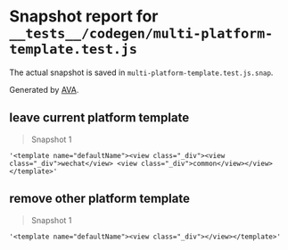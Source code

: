 # Snapshot report for `__tests__/codegen/multi-platform-template.test.js`

The actual snapshot is saved in `multi-platform-template.test.js.snap`.

Generated by [AVA](https://ava.li).

## leave current platform template

> Snapshot 1

    '<template name="defaultName"><view class="_div"><view class="_div">wechat</view> <view class="_div">common</view></view></template>'

## remove other platform template

> Snapshot 1

    '<template name="defaultName"><view class="_div"></view></template>'
